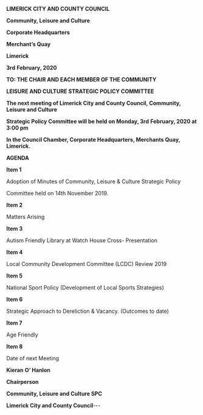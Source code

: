 **LIMERICK CITY AND COUNTY COUNCIL**

**Community, Leisure and Culture**

**Corporate Headquarters**

**Merchant’s Quay**

**Limerick**

**3rd** **February, 2020**

**TO: THE CHAIR AND EACH MEMBER OF THE COMMUNITY**

**LEISURE AND CULTURE STRATEGIC POLICY COMMITTEE**

**The next meeting of Limerick City and County Council, Community, Leisure and Culture**

**Strategic Policy Committee will be held on Monday, 3rd** **February, 2020 at 3:00 pm**

**In the Council Chamber, Corporate Headquarters, Merchants Quay, Limerick.**

**AGENDA**

**Item 1**

Adoption of Minutes of Community, Leisure & Culture Strategic Policy

Committee held on 14th November 2019.

**Item 2**

Matters Arising

**Item 3**

Autism Friendly Library at Watch House Cross- Presentation

**Item 4**

Local Community Development Committee (LCDC) Review 2019

**Item 5**

National Sport Policy (Development of Local Sports Strategies)

**Item 6**

Strategic Approach to Dereliction & Vacancy. (Outcomes to date)

**Item 7**

Age Friendly

**Item 8**

Date of next Meeting

**Kieran** **O’ Hanlon**

**Chairperson**

**Community, Leisure and Culture SPC**

**Limerick City and County Council**---
